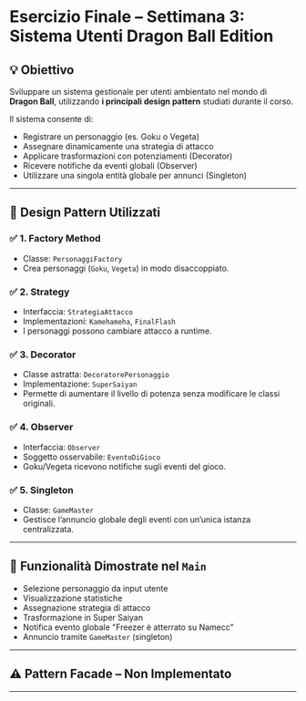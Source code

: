 
# Esercizio Finale – Settimana 3: Sistema Utenti Dragon Ball Edition

## 💡 Obiettivo

Sviluppare un sistema gestionale per utenti ambientato nel mondo di **Dragon Ball**, utilizzando **i principali design pattern** studiati durante il corso.

Il sistema consente di:
- Registrare un personaggio (es. Goku o Vegeta)
- Assegnare dinamicamente una strategia di attacco
- Applicare trasformazioni con potenziamenti (Decorator)
- Ricevere notifiche da eventi globali (Observer)
- Utilizzare una singola entità globale per annunci (Singleton)

---

## 🧠 Design Pattern Utilizzati

### ✅ 1. Factory Method
- Classe: `PersonaggiFactory`
- Crea personaggi (`Goku`, `Vegeta`) in modo disaccoppiato.

### ✅ 2. Strategy
- Interfaccia: `StrategiaAttacco`
- Implementazioni: `Kamehameha`, `FinalFlash`
- I personaggi possono cambiare attacco a runtime.

### ✅ 3. Decorator
- Classe astratta: `DecoratorePersonaggio`
- Implementazione: `SuperSaiyan`
- Permette di aumentare il livello di potenza senza modificare le classi originali.

### ✅ 4. Observer
- Interfaccia: `Observer`
- Soggetto osservabile: `EventoDiGioco`
- Goku/Vegeta ricevono notifiche sugli eventi del gioco.

### ✅ 5. Singleton
- Classe: `GameMaster`
- Gestisce l’annuncio globale degli eventi con un’unica istanza centralizzata.

---

## 📝 Funzionalità Dimostrate nel `Main`

- Selezione personaggio da input utente
- Visualizzazione statistiche
- Assegnazione strategia di attacco
- Trasformazione in Super Saiyan
- Notifica evento globale "Freezer è atterrato su Namecc"
- Annuncio tramite `GameMaster` (singleton)

---

## ⚠️ Pattern Facade – Non Implementato


---
